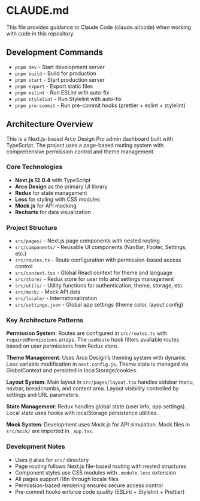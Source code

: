 # CLAUDE.md

This file provides guidance to Claude Code (claude.ai/code) when working with code in this repository.

## Development Commands

- `pnpm dev` - Start development server
- `pnpm build` - Build for production
- `pnpm start` - Start production server
- `pnpm export` - Export static files
- `pnpm eslint` - Run ESLint with auto-fix
- `pnpm stylelint` - Run Stylelint with auto-fix
- `pnpm pre-commit` - Run pre-commit hooks (prettier + eslint + stylelint)

## Architecture Overview

This is a Next.js-based Arco Design Pro admin dashboard built with TypeScript. The project uses a page-based routing system with comprehensive permission control and theme management.

### Core Technologies

- **Next.js 12.0.4** with TypeScript
- **Arco Design** as the primary UI library
- **Redux** for state management
- **Less** for styling with CSS modules
- **Mock.js** for API mocking
- **Recharts** for data visualization

### Project Structure

- `src/pages/` - Next.js page components with nested routing
- `src/components/` - Reusable UI components (NavBar, Footer, Settings, etc.)
- `src/routes.ts` - Route configuration with permission-based access control
- `src/context.tsx` - Global React context for theme and language
- `src/store/` - Redux store for user info and settings management
- `src/utils/` - Utility functions for authentication, theme, storage, etc.
- `src/mock/` - Mock API data
- `src/locale/` - Internationalization
- `src/settings.json` - Global app settings (theme color, layout config)

### Key Architecture Patterns

**Permission System**: Routes are configured in `src/routes.ts` with `requiredPermissions` arrays. The `useRoute` hook filters available routes based on user permissions from Redux store.

**Theme Management**: Uses Arco Design's theming system with dynamic Less variable modification in `next.config.js`. Theme state is managed via GlobalContext and persisted in localStorage/cookies.

**Layout System**: Main layout in `src/pages/layout.tsx` handles sidebar menu, navbar, breadcrumbs, and content area. Layout visibility controlled by settings and URL parameters.

**State Management**: Redux handles global state (user info, app settings). Local state uses hooks with localStorage persistence utilities.

**Mock System**: Development uses Mock.js for API simulation. Mock files in `src/mock/` are imported in `_app.tsx`.

### Development Notes

- Uses `@` alias for `src/` directory
- Page routing follows Next.js file-based routing with nested structures
- Component styles use CSS modules with `.module.less` extension
- All pages support i18n through locale files
- Permission-based rendering ensures secure access control
- Pre-commit hooks enforce code quality (ESLint + Stylelint + Prettier)

